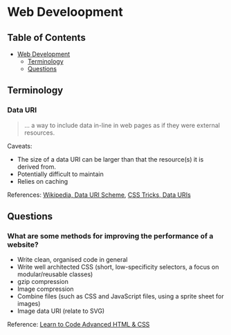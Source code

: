 # Web Develoopment

## Table of Contents

* [Web Development](#web-development)
  * [Terminology](#terminology)
  * [Questions](#questions)

## Terminology

### Data URI

> ... a way to include data in-line in web pages as if they were external resources.

Caveats:

* The size of a data URI can be larger than that the resource(s) it is derived from.
* Potentially difficult to maintain
* Relies on caching

References: [Wikipedia, Data URI Scheme](https://en.wikipedia.org/wiki/Data_URI_scheme), [CSS Tricks, Data URIs](https://css-tricks.com/data-uris/)

## Questions

### What are some methods for improving the performance of a website?

* Write clean, organised code in general
* Write well architected CSS (short, low-specificity selectors, a focus on modular/reusable classes)
* gzip compression
* Image compression
* Combine files (such as CSS and JavaScript files, using a sprite sheet for images)
* Image data URI (relate to SVG)

Reference: [Learn to Code Advanced HTML & CSS](https://learn.shayhowe.com/advanced-html-css/performance-organization/)
